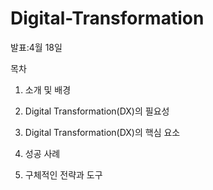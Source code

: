 # Digital-Transformation
발표:4월 18일

목차
1. 소개 및 배경

2. Digital Transformation(DX)의 필요성

3. Digital Transformation(DX)의 핵심 요소

4. 성공 사례

5. 구체적인 전략과 도구

